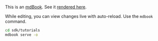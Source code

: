 This is an [mdBook](https://github.com/rust-lang/mdBook). See it [rendered here](https://docknetwork.github.io/sdk/tutorials).

While editing, you can view changes live with auto-reload. Use the `mdbook` command.

```bash
cd sdk/tutorials
mdbook serve -o
```
